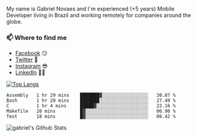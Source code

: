 
<!--
### Hi there 👋

**gblnovaes/gblnovaes** is a ✨ _special_ ✨ repository because its `README.md` (this file) appears on your GitHub profile.

Here are some ideas to get you started:

- 🔭 I’m currently working on ...
- 🌱 I’m currently learning ...
- 👯 I’m looking to collaborate on ...
- 🤔 I’m looking for help with ...
- 💬 Ask me about ...
- 📫 How to reach me: ...
- 😄 Pronouns: ...
- ⚡ Fun fact: ...
-->

My name is Gabriel Novaes and I´m experienced (+5 years) Mobile Developer living in Brazil and working remotely for companies around the globe. 



### 📫 Where to find me
- [Facebook](https://facebook.com/gblnovaes) 😏
- [Twitter](https://twitter.com/gblnovaes) 🐤
- [Instagram](https://instagram.com/gblnovaes_) 😎
- [LinkedIn](https://linkedin.com/in/gblnovaes) 👨💼

<!--- [Website](https://gabrielnovaes.com.br) 😏🔗 -->

[![Top Langs](https://github-readme-stats.vercel.app/api/top-langs/?username=gblnovaes)](https://github.com/gblnovaes/github-readme-stats)

<!--START_SECTION:waka-->
```text
Assembly   1 hr 29 mins    ███████▓░░░░░░░░░░░░░░░░░   30.87 % 
Bash       1 hr 20 mins    ███████░░░░░░░░░░░░░░░░░░   27.49 % 
C          1 hr 4 mins     █████▓░░░░░░░░░░░░░░░░░░░   22.16 % 
Makefile   20 mins         █▓░░░░░░░░░░░░░░░░░░░░░░░   06.90 % 
Text       18 mins         █▓░░░░░░░░░░░░░░░░░░░░░░░   06.42 % 
```
<!--END_SECTION:waka-->

![gabriel's Github Stats](https://github-readme-stats.vercel.app/api?username=gblnovaes&show_icons=true&theme=radical)
